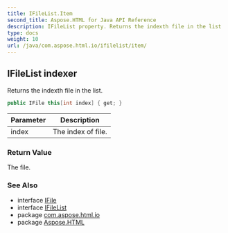 ```yaml
---
title: IFileList.Item
second_title: Aspose.HTML for Java API Reference
description: IFileList property. Returns the indexth file in the list
type: docs
weight: 10
url: /java/com.aspose.html.io/ifilelist/item/
---
```

## IFileList indexer

Returns the indexth file in the list.

```java
public IFile this[int index] { get; }
```

| Parameter | Description |
| --- | --- |
| index | The index of file. |

### Return Value

The file.

### See Also

* interface [IFile](../../ifile/)
* interface [IFileList](../)
* package [com.aspose.html.io](../../ifilelist/)
* package [Aspose.HTML](../../../)
